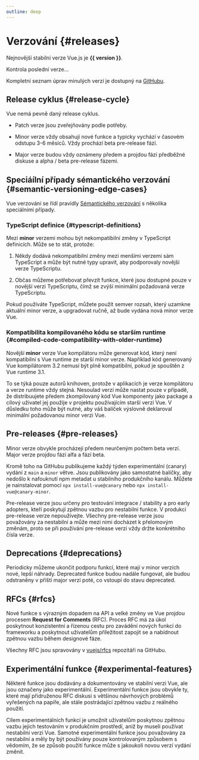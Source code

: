 ```yaml
---
outline: deep
---
```


<script setup>
import { ref, onMounted } from 'vue'

const version = ref()

onMounted(async () => {
  const res = await fetch('https://api.github.com/repos/vuejs/core/releases/latest')
  version.value = (await res.json()).name
})
</script>

# Verzování {#releases}

<p v-if="version">
Nejnovější stabilní verze Vue.js je <strong>{{ version }}</strong>.
</p>
<p v-else>
Kontrola poslední verze...
</p>

Kompletní seznam úprav minulých verzí je dostupný na [GitHubu](https://github.com/vuejs/core/blob/main/CHANGELOG.md).

## Release cyklus {#release-cycle}

Vue nemá pevně daný release cyklus.

- Patch verze jsou zveřejňovány podle potřeby.

- Minor verze vždy obsahují nové funkce a typicky vychází v časovém odstupu 3-6 měsíců. Vždy prochází beta pre-release fází.

- Major verze budou vždy oznámeny předem a projdou fází předběžné diskuse a alpha / beta pre-release fázemi.

## Speciáílní případy sémantického verzování {#semantic-versioning-edge-cases}

Vue verzování se řídí pravidly [Sémantického verzování](https://semver.org/) s několika speciálními případy.

### TypeScript definice {#typescript-definitions}

Mezi **minor** verzemi mohou být nekompatibilní změny v TypeScript definicích. Může se to stát, protože:

1. Někdy dodává nekompatibilní změny mezi menšími verzemi sám TypeScript a může být nutné typy upravit, aby podporovaly novější verze TypeScriptu.

2. Občas můžeme potřebovat převzít funkce, které jsou dostupné pouze v novější verzi TypeScriptu, čímž se zvýší minimální požadovaná verze TypeScriptu.

Pokud používáte TypeScript, můžete použít semver rozsah, který uzamkne aktuální minor verze, a upgradovat ručně, až bude vydána nová minor verze Vue.

### Kompatibilita kompilovaného kódu se starším runtime {#compiled-code-compatibility-with-older-runtime}

Novější **minor** verze Vue kompilátoru může generovat kód, který není kompatibilní s Vue runtime ze starší minor verze. Například kód generovaný Vue kompilátorem 3.2 nemusí být plně kompatibilní, pokud je spouštěn z Vue runtime 3.1.

To se týká pouze autorů knihoven, protože v aplikacích je verze kompilátoru a verze runtime vždy stejná. Nesoulad verzí může nastat pouze v případě, že distribuujete předem zkompilovaný kód Vue komponenty jako package a cílový uživatel jej použije v&nbsp;projektu používajícím starší verzi Vue. V důsledku toho může být nutné, aby váš balíček výslovně deklaroval minimální požadovanou minor verzi Vue.

## Pre-releases {#pre-releases}

Minor verze obvykle procházejí předem neurčeným počtem beta verzí. Major verze projdou fází alfa a fází beta.

Kromě toho na GitHubu publikujeme každý týden experimentální (canary) vydání z `main` a `minor` větve. Jsou publikovány jako samostatné balíčky, aby nedošlo k nafouknutí npm metadat u stabilního produkčního kanálu. Můžete je nainstalovat pomocí `npx install-vue@canary` nebo `npx install-vue@canary-minor`.

Pre-release verze jsou určeny pro testování integrace / stability a pro early adopters, kteří poskytují zpětnou vazbu pro nestabilní funkce. V produkci pre-release verze nepoužívejte. Všechny pre-release verze jsou považovány za nestabilní a může mezi nimi docházet k přelomovým změnám, proto se při používání pre-release verzí vždy držte konkrétního čísla verze.

## Deprecations {#deprecations}

Periodicky můžeme ukončit podporu funkcí, které mají v minor verzích nové, lepší náhrady. Deprecated funkce budou nadále fungovat, ale budou odstraněny v příští major verzi poté, co vstoupí do stavu deprecated.

## RFCs {#rfcs}

Nové funkce s výrazným dopadem na API a velké změny ve Vue projdou procesem **Request for Comments** (RFC). Proces RFC má za úkol poskytnout konzistentní a řízenou cestu pro zavádění nových funkcí do frameworku a poskytnout uživatelům příležitost zapojit se a nabídnout zpětnou vazbu během designové fáze.

Všechny RFC jsou spravovány v [vuejs/rfcs](https://github.com/vuejs/rfcs) repozitáři na GitHubu.

## Experimentální funkce {#experimental-features}

Některé funkce jsou dodávány a dokumentovány ve stabilní verzi Vue, ale jsou označeny jako experimentální. Experimentální funkce jsou obvykle ty, které mají přidruženou RFC diskusi s většinou návrhových problémů vyřešených na papíře, ale stále postrádající zpětnou vazbu z reálného použití.

Cílem experimentálních funkcí je umožnit uživatelům poskytnou zpětnou vazbu jejich testováním v produkčním prostředí, aniž by museli používat nestabilní verzi Vue. Samotné experimentální funkce jsou považovány za nestabilní a měly by být používány pouze kontrolovaným způsobem s vědomím, že se způsob použití funkce může s&nbsp;jakoukoli novou verzí vydání změnit.
